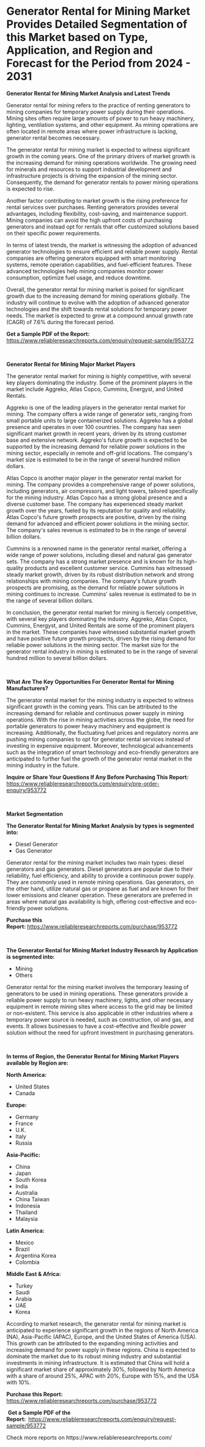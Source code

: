 <p><h1>Generator Rental for Mining Market Provides Detailed Segmentation of this Market based on Type, Application, and Region and Forecast for the Period from 2024 - 2031</h1></p><p><strong>Generator Rental for Mining Market Analysis and Latest Trends</strong></p>
<p><p>Generator rental for mining refers to the practice of renting generators to mining companies for temporary power supply during their operations. Mining sites often require large amounts of power to run heavy machinery, lighting, ventilation systems, and other equipment. As mining operations are often located in remote areas where power infrastructure is lacking, generator rental becomes necessary.</p><p>The generator rental for mining market is expected to witness significant growth in the coming years. One of the primary drivers of market growth is the increasing demand for mining operations worldwide. The growing need for minerals and resources to support industrial development and infrastructure projects is driving the expansion of the mining sector. Consequently, the demand for generator rentals to power mining operations is expected to rise.</p><p>Another factor contributing to market growth is the rising preference for rental services over purchases. Renting generators provides several advantages, including flexibility, cost-saving, and maintenance support. Mining companies can avoid the high upfront costs of purchasing generators and instead opt for rentals that offer customized solutions based on their specific power requirements.</p><p>In terms of latest trends, the market is witnessing the adoption of advanced generator technologies to ensure efficient and reliable power supply. Rental companies are offering generators equipped with smart monitoring systems, remote operation capabilities, and fuel-efficient features. These advanced technologies help mining companies monitor power consumption, optimize fuel usage, and reduce downtime.</p><p>Overall, the generator rental for mining market is poised for significant growth due to the increasing demand for mining operations globally. The industry will continue to evolve with the adoption of advanced generator technologies and the shift towards rental solutions for temporary power needs. The market is expected to grow at a compound annual growth rate (CAGR) of 7.6% during the forecast period.</p></p>
<p><strong>Get a Sample PDF of the Report:&nbsp;</strong> <a href="https://www.reliableresearchreports.com/enquiry/request-sample/953772">https://www.reliableresearchreports.com/enquiry/request-sample/953772</a></p>
<p>&nbsp;</p>
<p><strong>Generator Rental for Mining Major Market Players</strong></p>
<p><p>The generator rental market for mining is highly competitive, with several key players dominating the industry. Some of the prominent players in the market include Aggreko, Atlas Copco, Cummins, Energyst, and United Rentals.</p><p>Aggreko is one of the leading players in the generator rental market for mining. The company offers a wide range of generator sets, ranging from small portable units to large containerized solutions. Aggreko has a global presence and operates in over 100 countries. The company has seen significant market growth in recent years, driven by its strong customer base and extensive network. Aggreko's future growth is expected to be supported by the increasing demand for reliable power solutions in the mining sector, especially in remote and off-grid locations. The company's market size is estimated to be in the range of several hundred million dollars.</p><p>Atlas Copco is another major player in the generator rental market for mining. The company provides a comprehensive range of power solutions, including generators, air compressors, and light towers, tailored specifically for the mining industry. Atlas Copco has a strong global presence and a diverse customer base. The company has experienced steady market growth over the years, fueled by its reputation for quality and reliability. Atlas Copco's future growth prospects are positive, driven by the rising demand for advanced and efficient power solutions in the mining sector. The company's sales revenue is estimated to be in the range of several billion dollars.</p><p>Cummins is a renowned name in the generator rental market, offering a wide range of power solutions, including diesel and natural gas generator sets. The company has a strong market presence and is known for its high-quality products and excellent customer service. Cummins has witnessed steady market growth, driven by its robust distribution network and strong relationships with mining companies. The company's future growth prospects are promising, as the demand for reliable power solutions in mining continues to increase. Cummins' sales revenue is estimated to be in the range of several billion dollars.</p><p>In conclusion, the generator rental market for mining is fiercely competitive, with several key players dominating the industry. Aggreko, Atlas Copco, Cummins, Energyst, and United Rentals are some of the prominent players in the market. These companies have witnessed substantial market growth and have positive future growth prospects, driven by the rising demand for reliable power solutions in the mining sector. The market size for the generator rental industry in mining is estimated to be in the range of several hundred million to several billion dollars.</p></p>
<p>&nbsp;</p>
<p><strong>What Are The Key Opportunities For Generator Rental for Mining Manufacturers?</strong></p>
<p><p>The generator rental market for the mining industry is expected to witness significant growth in the coming years. This can be attributed to the increasing demand for reliable and continuous power supply in mining operations. With the rise in mining activities across the globe, the need for portable generators to power heavy machinery and equipment is increasing. Additionally, the fluctuating fuel prices and regulatory norms are pushing mining companies to opt for generator rental services instead of investing in expensive equipment. Moreover, technological advancements such as the integration of smart technology and eco-friendly generators are anticipated to further fuel the growth of the generator rental market in the mining industry in the future.</p></p>
<p><strong>Inquire or Share Your Questions If Any Before Purchasing This Report:</strong> <a href="https://www.reliableresearchreports.com/enquiry/pre-order-enquiry/953772">https://www.reliableresearchreports.com/enquiry/pre-order-enquiry/953772</a></p>
<p>&nbsp;</p>
<p><strong>Market Segmentation</strong></p>
<p><strong>The Generator Rental for Mining Market Analysis by types is segmented into:</strong></p>
<p><ul><li>Diesel Generator</li><li>Gas Generator</li></ul></p>
<p><p>Generator rental for the mining market includes two main types: diesel generators and gas generators. Diesel generators are popular due to their reliability, fuel efficiency, and ability to provide a continuous power supply. They are commonly used in remote mining operations. Gas generators, on the other hand, utilize natural gas or propane as fuel and are known for their lower emissions and cleaner operation. These generators are preferred in areas where natural gas availability is high, offering cost-effective and eco-friendly power solutions.</p></p>
<p><strong>Purchase this Report:&nbsp;</strong><a href="https://www.reliableresearchreports.com/purchase/953772">https://www.reliableresearchreports.com/purchase/953772</a></p>
<p>&nbsp;</p>
<p><strong>The Generator Rental for Mining Market Industry Research by Application is segmented into:</strong></p>
<p><ul><li>Mining</li><li>Others</li></ul></p>
<p><p>Generator rental for the mining market involves the temporary leasing of generators to be used in mining operations. These generators provide a reliable power supply to run heavy machinery, lights, and other necessary equipment in remote mining sites where access to the grid may be limited or non-existent. This service is also applicable in other industries where a temporary power source is needed, such as construction, oil and gas, and events. It allows businesses to have a cost-effective and flexible power solution without the need for upfront investment in purchasing generators.</p></p>
<p>&nbsp;</p>
<p><strong>In terms of Region, the Generator Rental for Mining Market Players available by Region are:</strong></p>
<p>
    <p> <strong> North America: </strong>
        <ul>
            <li>United States</li>
            <li>Canada</li>
        </ul>
        </p> 
    <p> <strong> Europe: </strong>
        <ul>
            <li>Germany</li>
            <li>France</li>
            <li>U.K.</li>
            <li>Italy</li>
            <li>Russia</li>
        </ul>
        </p> 
    <p> <strong> Asia-Pacific: </strong>
        <ul>
            <li>China</li>
            <li>Japan</li>
            <li>South Korea</li>
            <li>India</li>
            <li>Australia</li>
            <li>China Taiwan</li>
            <li>Indonesia</li>
            <li>Thailand</li>
            <li>Malaysia</li>
        </ul>
        </p> 
    <p> <strong> Latin America: </strong>
        <ul>
            <li>Mexico</li>
            <li>Brazil</li>
            <li>Argentina Korea</li>
            <li>Colombia</li>
        </ul>
        </p> 
    <p> <strong> Middle East & Africa: </strong>
        <ul>
            <li>Turkey</li>
            <li>Saudi</li>
            <li>Arabia</li>
            <li>UAE</li>
            <li>Korea</li>
        </ul>
    </p>
    </p>
<p><p>According to market research, the generator rental for mining market is anticipated to experience significant growth in the regions of North America (NA), Asia-Pacific (APAC), Europe, and the United States of America (USA). This growth can be attributed to the expanding mining activities and increasing demand for power supply in these regions. China is expected to dominate the market due to its robust mining industry and substantial investments in mining infrastructure. It is estimated that China will hold a significant market share of approximately 30%, followed by North America with a share of around 25%, APAC with 20%, Europe with 15%, and the USA with 10%.</p></p>
<p><strong>Purchase this Report: </strong><a href="https://www.reliableresearchreports.com/purchase/953772">https://www.reliableresearchreports.com/purchase/953772</a></p>
<p>&nbsp;<strong>Get a Sample PDF of the Report:&nbsp;&nbsp;</strong><a href="https://www.reliableresearchreports.com/enquiry/request-sample/953772">https://www.reliableresearchreports.com/enquiry/request-sample/953772</a></p>
<p><strong></strong></p>
<p>Check more reports on https://www.reliableresearchreports.com/</p>